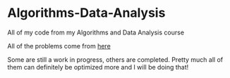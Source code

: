 # Algorithms-Data-Analysis
All of my code from my Algorithms and Data Analysis course

All of the problems come from [here](http://rosalind.info/problems/list-view/?location=algorithmic-heights)

Some are still a work in progress, others are completed. Pretty much all of them can definitely be optimized more and I will be doing that!
